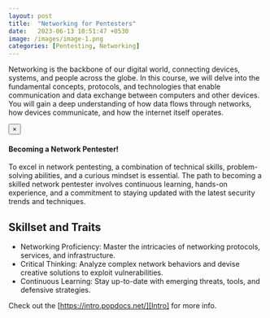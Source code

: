 ```yaml
---
layout: post
title:  "Networking for Pentesters"
date:   2023-06-13 10:51:47 +0530
image: /images/image-1.png
categories: [Pentesting, Networking]
---
```

Networking is the backbone of our digital world, connecting devices, systems, and people across the globe. In this course, we will delve into the fundamental concepts, protocols, and technologies that enable communication and data exchange between computers and other devices. 
You will gain a deep understanding of how data flows through networks, how devices communicate, and how the internet itself operates.

<div class="alert alert-dismissible alert-success">
  <button type="button" class="close" data-dismiss="alert">&times;</button>
  <h4>Becoming a Network Pentester!</h4>
  <p>To excel in network pentesting, a combination of technical skills, problem-solving abilities, and a curious mindset is essential. The path to becoming a skilled network pentester involves continuous learning, hands-on experience, and a commitment to staying updated with the latest security trends and techniques.</p>
</div>

## Skillset and Traits

- Networking Proficiency: Master the intricacies of networking protocols, services, and infrastructure.
- Critical Thinking: Analyze complex network behaviors and devise creative solutions to exploit vulnerabilities.
- Continuous Learning: Stay up-to-date with emerging threats, tools, and defensive strategies.

Check out the [https://intro.popdocs.net/][Intro] for more info.